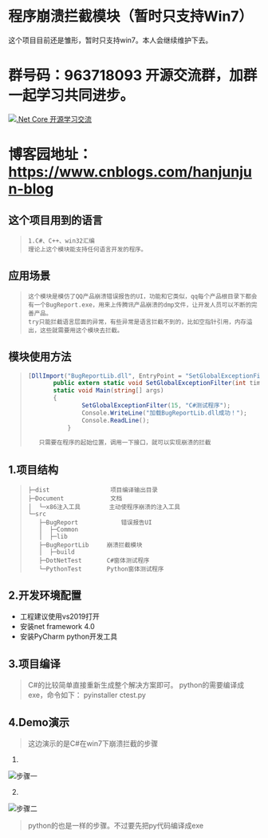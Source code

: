 # 程序崩溃拦截模块（暂时只支持Win7）
这个项目目前还是雏形，暂时只支持win7。本人会继续维护下去。

# 群号码：963718093 开源交流群，加群一起学习共同进步。
[![.Net Core 开源学习交流](http://pub.idqqimg.com/wpa/images/group.png ".Net Core 开源学习交流")](http://shang.qq.com/wpa/qunwpa?idkey=d42b97a72adbb99729c59fc68173df53093e6d8908dd4588f2d81907a84d8f3b)

# 博客园地址：https://www.cnblogs.com/hanjunjun-blog

## 这个项目用到的语言
>```
>1.C#、C++、win32汇编
>理论上这个模块能支持任何语言开发的程序。
>```

## 应用场景
>```
>这个模块是模仿了QQ产品崩溃错误报告的UI，功能和它类似，qq每个产品根目录下都会有一个BugReport.exe，用来上传腾讯产品崩溃的dmp文件，让开发人员可以不断的完善产品。
>try只能拦截语言层面的异常，有些异常是语言拦截不到的，比如空指针引用，内存溢出，这些就需要用这个模块去拦截。
>```

## 模块使用方法
>```c#
>[DllImport("BugReportLib.dll", EntryPoint = "SetGlobalExceptionFilter", SetLastError = true, CharSet = CharSet.Ansi, ExactSpelling = false, CallingConvention = CallingConvention.StdCall)]
>        public extern static void SetGlobalExceptionFilter(int timeTick, string productName);
>        static void Main(string[] args)
>        {
>                SetGlobalExceptionFilter(15, "C#测试程序");
>                Console.WriteLine("加载BugReportLib.dll成功！");
>                Console.ReadLine();
>            }
>    
>    只需要在程序的起始位置，调用一下接口，就可以实现崩溃的拦截
>    ```

## 1.项目结构
>```
>├─dist					项目编译输出目录
>├─Document				文档
>│  └─x86注入工具		 主动使程序崩溃的注入工具
>└─src					
>    ├─BugReport			错误报告UI
>    │  ├─Common
>    │  ├─lib
>    ├─BugReportLib		崩溃拦截模块
>    │  ├─build			
>    ├─DotNetTest		C#窗体测试程序
>    └─PythonTest		Python窗体测试程序
>```

## 2.开发环境配置

* 工程建议使用vs2019打开
* 安装net framework 4.0
* 安装PyCharm python开发工具

## 3.项目编译

> C#的比较简单直接重新生成整个解决方案即可。
> python的需要编译成exe，命令如下：
> pyinstaller ctest.py

##  4.Demo演示

> 这边演示的是C#在win7下崩溃拦截的步骤
1.
![步骤一](https://raw.githubusercontent.com/HanJunJun/BugReport/master/Document/images/1.png)

2.
![步骤二](https://raw.githubusercontent.com/HanJunJun/BugReport/master/Document/images/2.png)

> python的也是一样的步骤。不过要先把py代码编译成exe
